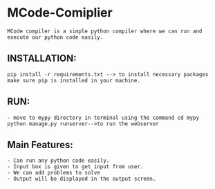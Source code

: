 # MCode-Comiplier
    MCode compiler is a simple python compiler where we can run and execute our python code easily.

## INSTALLATION:
    pip install -r requirements.txt --> to install necessary packages
    make sure pip is installed in your machine.

## RUN:
    - move to mypy directory in terminal using the command cd mypy
    python manage.py runserver-->to run the webserver

## Main Features:
    - Can run any python code easily.
    - Input box is given to get input from user.
    - We can add problems to solve
    - Output will be displayed in the output screen.

